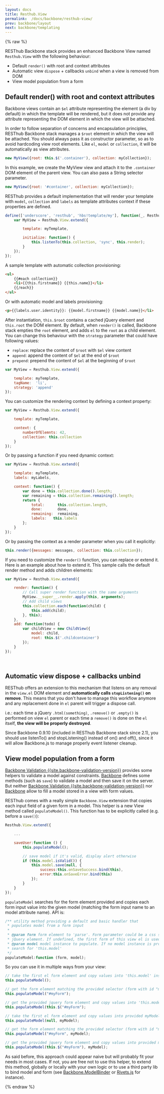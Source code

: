 ```yaml
---
layout: docs
title: Resthub.View
permalink:  /docs/backbone/resthub-view/
prev: backbone/layout
next: backbone/templating
---
```


<div class="toc"></div>

{% raw %}

RESThub Backbone stack provides an enhanced Backbone View named `Resthub.View` with the following behaviour:

* Default `render()` with root and context attributes
* Automatic view `dispose` + callbacks `unbind` when a view is removed from DOM
* View model population from a form

<a name="default-render"></a>

## Default render() with root and context attributes

Backbone views contain an `$el` attribute representing the element (a div by default) in which the template will be rendered,
but it does not provide any attribute representing the DOM element in which the view will be attached.

In order to follow separation of concerns and encapsulation principles, RESThub Backbone stack manages a
`$root` element in which the view will be attached. You should always pass it as constructor parameter,
so as to avoid hardcoding view root elements. Like `el`, `model` or `collection`, it will be automatically as view attributes.

```javascript
new MyView({root: this.$('.container'), collection: myCollection});
```

In this example, we create the MyView view and attach it to the `.container` DOM element of the parent view.
You can also pass a String selector parameter.

```javascript
new MyView({root: '#container', collection: myCollection});
```

RESThub provides a default implementation that will render your template with `model`, `collection` and `labels` as
template attributes context if these properties are defined.

```javascript
define(['underscore', 'resthub', 'hbs!template/my'], function(_, Resthub, myTemplate){
    var MyView = Resthub.View.extend({

        template: myTemplate,

        initialize: function() {
            this.listenTo(this.collection, 'sync', this.render);
        }
    });
});
```

A sample template with automatic collection provisioning:

```html
<ul>
    {{#each collection}}
    <li>{{this.firstname}} {{this.name}}</li>
    {{/each}}
</ul>
```

Or with automatic model and labels provisioning:

```html
<p>{{labels.user.identity}}: {{model.firstname}} {{model.name}}</li>
```

After instantiation, `this.$root` contains a cached jQuery element and `this.root` the DOM element.
By default, when `render()` is called, Backbone stack empties the `root` element, and adds `el` to the `root` as a child element.
You can change this behaviour with the `strategy` parameter that could have following values:

* `replace`: replace the content of `$root` with `$el` view content
* `append`: append the content of `$el` at the end of `$root`
* `prepend`: prepend the content of `$el` at the beginning of `$root`

```javascript
var MyView = Resthub.View.extend({

    template: myTemplate,
    tagName:  'li',
    strategy: 'append'
});
```

You can customize the rendering context by defining a context property:

```javascript
var MyView = Resthub.View.extend({

    template: myTemplate,

    context: {
        numberOfElemnts: 42,
        collection: this.collection
    }
});
```

Or by passing a function if you need dynamic context:

```javascript
var MyView = Resthub.View.extend({

    template: myTemplate,
    labels: myLabels,

    context: function() {
        var done = this.collection.done().length;
        var remaining = this.collection.remaining().length;
        return {
            total:      this.collection.length,
            done:       done,
            remaining:  remaining,
            labels:   this.labels
        };
    }
});
```

Or by passing the context as a render parameter when you call it explicitly:

```javascript
this.render({messages: messages, collection: this.collection});
```

If you need to customize the `render()` function, you can replace or extend it.
Here is an example about how to extend it. This sample calls the default render method and adds children elements:

```javascript
var MyView = Resthub.View.extend({

    render: function() {
        // Call super render function with the same arguments
        MyView.__super__.render.apply(this, arguments);
        // Add child views
        this.collection.each(function(child) {
            this.add(child);
        }, this);
    },
    add: function(todo) {
        var childView = new ChildView({
            model: child,
            root: this.$('.childcontainer')
        });
    }
});
```
<br/>

## Automatic view dispose + callbacks unbind

RESThub offers an extension to this mechanism that listens on any removal in the `view.el`
DOM element and **automatically calls `stopListening()` on remove**. This means that you don't have to manage this
workflow anymore and any replacement done in `el` parent will trigger a dispose call.

i.e.: each time a jQuery `.html(something)`, `.remove()` or `.empty()` is performed on view `el` parent or each
time a `remove()` is done on the `el` itself, **the view will be properly destroyed**.

<div class="alert alert-warning">
    Since Backbone 0.9.10 (included in RESThub Backbone stack since 2.1), you should use listenTo() and stopListening()
    instead of on() and off(), since it will allow Backbone.js to manage properly event listener cleanup.
</div>

<a name="view-model-population"></a>

## View model population from a form

[Backbone Validation {{site.backbone-validation-version}}](http://github.com/thedersen/backbone.validation)
provides some helpers to validate a model against constraints. [Backbone](http://documentcloud.github.com/backbone/) defines
some methods (such as `save`) to validate a model and then save it on the server. But neither
[Backbone Validation {{site.backbone-validation-version}}](http://github.com/thedersen/backbone.validation)  nor
[Backbone](http://documentcloud.github.com/backbone/) allow to fill a model stored in a view with form values.

RESThub comes with a really simple `Backbone.View` extension that copies each input field of a given form in a model.
This helper is a new View method called `populateModel()`. This function has to be explicitly called (e.g. before a `save()`):

```javascript
Resthub.View.extend({

    ...

    saveUser:function () {
        this.populateModel();

        // save model if it's valid, display alert otherwise
        if (this.model.isValid()) {
            this.model.save(null, {
                success:this.onSaveSuccess.bind(this),
                error:this.onSaveError.bind(this)
            });
        }
    }
});
```

`populateModel` searches for the form element provided and copies each form input value into the given model
(matching the form input name to an model attribute name). API is:

```javascript
/** utility method providing a default and basic handler that
 * populates model from a form input
 *
 * @param form form element to 'parse'. Form parameter could be a css selector or a
 * jQuery element. If undefined, the first form of this view el is used.
 * @param model model instance to populate. If no model instance is provided,
 * search for 'this.model'
 */
populateModel:function (form, model);
```

So you can use it in multiple ways from your view:

```javascript
// take the first el form element and copy values into 'this.model' instance
this.populateModel();

// get the form element matching the provided selector (form with id "myForm") and copy values into 'this.model' instance
this.populateModel("#myForm");

// get the provided jquery form element and copy values into 'this.model' instance
this.populateModel(this.$("#myForm");

// take the first el form element and copy values into provided myModel instance
this.populateModel(null, myModel);

// get the form element matching the provided selector (form with id "myForm") and copy values into provided myModel instance
this.populateModel("#myForm", myModel);

// get the provided jquery form element and copy values into provided myModel instance
this.populateModel(this.$("#myForm"), myModel);
```

As said before, this approach could appear naive but will probably fit your needs in most cases. If not,
you are free not to use this helper, to extend this method, globally or locally with your own logic or to use a third
party lib to bind model and form (see [Backbone.ModelBinder](http://github.com/theironcook/Backbone.ModelBinder)
or [Rivets.js](http://rivetsjs.com/) for instance).

{% endraw %}